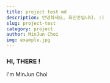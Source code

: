 ```yaml
---
title: project test md
description: 안녕하세요, 최민준입니다. :)
slug: project-test
category: project
author: MinJun Choi
img: example.jpg
---
```


### HI, THERE !
I'm MinJun Choi